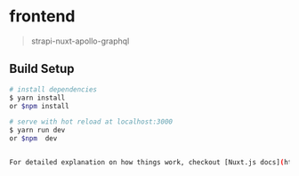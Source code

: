 # frontend

> strapi-nuxt-apollo-graphql

## Build Setup

``` bash
# install dependencies
$ yarn install
or $npm install

# serve with hot reload at localhost:3000
$ yarn run dev
or $npm  dev


For detailed explanation on how things work, checkout [Nuxt.js docs](https://nuxtjs.org).
